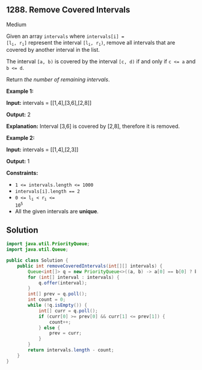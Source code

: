 ## 1288\. Remove Covered Intervals

Medium

Given an array `intervals` where <code>intervals[i] = [l<sub>i</sub>, r<sub>i</sub>]</code> represent the interval <code>[l<sub>i</sub>, r<sub>i</sub>)</code>, remove all intervals that are covered by another interval in the list.

The interval `[a, b)` is covered by the interval `[c, d)` if and only if `c <= a` and `b <= d`.

Return _the number of remaining intervals_.

**Example 1:**

**Input:** intervals = \[\[1,4],[3,6],[2,8]]

**Output:** 2

**Explanation:** Interval [3,6] is covered by [2,8], therefore it is removed.

**Example 2:**

**Input:** intervals = \[\[1,4],[2,3]]

**Output:** 1

**Constraints:**

*   `1 <= intervals.length <= 1000`
*   `intervals[i].length == 2`
*   <code>0 <= l<sub>i</sub> < r<sub>i</sub> <= 10<sup>5</sup></code>
*   All the given intervals are **unique**.

## Solution

```java
import java.util.PriorityQueue;
import java.util.Queue;

public class Solution {
    public int removeCoveredIntervals(int[][] intervals) {
        Queue<int[]> q = new PriorityQueue<>((a, b) -> a[0] == b[0] ? b[1] - a[1] : a[0] - b[0]);
        for (int[] interval : intervals) {
            q.offer(interval);
        }
        int[] prev = q.poll();
        int count = 0;
        while (!q.isEmpty()) {
            int[] curr = q.poll();
            if (curr[0] >= prev[0] && curr[1] <= prev[1]) {
                count++;
            } else {
                prev = curr;
            }
        }
        return intervals.length - count;
    }
}
```